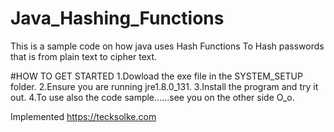# Java_Hashing_Functions
This is a sample code on how java uses Hash Functions To Hash passwords that is from plain text to cipher text.

#HOW TO GET STARTED 1.Dowload the exe file in the SYSTEM_SETUP folder. 2.Ensure you are running jre1.8.0_131. 3.Install the program and try it out. 4.To use also the code sample......see you on the other side O_o.

Implemented https://tecksolke.com
